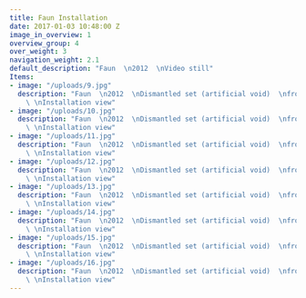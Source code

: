 ```yaml
---
title: Faun Installation
date: 2017-01-03 10:48:00 Z
image_in_overview: 1
overview_group: 4
over_weight: 3
navigation_weight: 2.1
default_description: "Faun  \n2012  \nVideo still"
Items:
- image: "/uploads/9.jpg"
  description: "Faun  \n2012  \nDismantled set (artificial void)  \nfrom the film.
    \ \nInstallation view"
- image: "/uploads/10.jpg"
  description: "Faun  \n2012  \nDismantled set (artificial void)  \nfrom the film.
    \ \nInstallation view"
- image: "/uploads/11.jpg"
  description: "Faun  \n2012  \nDismantled set (artificial void)  \nfrom the film.
    \ \nInstallation view"
- image: "/uploads/12.jpg"
  description: "Faun  \n2012  \nDismantled set (artificial void)  \nfrom the film.
    \ \nInstallation view"
- image: "/uploads/13.jpg"
  description: "Faun  \n2012  \nDismantled set (artificial void)  \nfrom the film.
    \ \nInstallation view"
- image: "/uploads/14.jpg"
  description: "Faun  \n2012  \nDismantled set (artificial void)  \nfrom the film.
    \ \nInstallation view"
- image: "/uploads/15.jpg"
  description: "Faun  \n2012  \nDismantled set (artificial void)  \nfrom the film.
    \ \nInstallation view"
- image: "/uploads/16.jpg"
  description: "Faun  \n2012  \nDismantled set (artificial void)  \nfrom the film.
    \ \nInstallation view"
---
```


